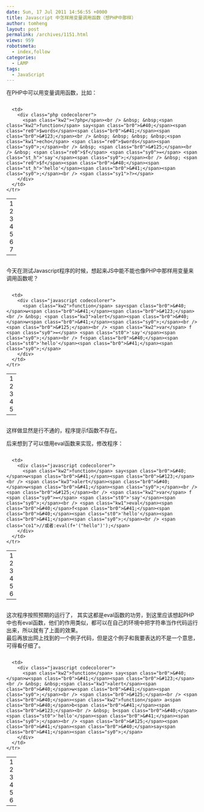 ```yaml
---
date: Sun, 17 Jul 2011 14:56:55 +0000
title: Javascript 中怎样用变量调用函数（想PHP中那样）
author: tomheng
layout: post
permalink: /archives/1151.html
views: 959
robotsmeta:
  - index,follow
categories:
  - LAMP
tags:
  - JavaScript
---
```

在PHP中可以用变量调用函数，比如：

<div class="codecolorer-container php blackboard" style="overflow:auto;white-space:nowrap;">
  <table cellspacing="0" cellpadding="0">
    <tr>
      <td class="line-numbers">
        <div>
          1<br />2<br />3<br />4<br />5<br />6<br />7<br />
        </div>
      </td>
      
      <td>
        <div class="php codecolorer">
          <span class="kw2"><?php</span><br /> &nbsp; &nbsp;<span class="kw2">function</span> say<span class="br0">&#40;</span><span class="re0">$words</span><span class="br0">&#41;</span><span class="br0">&#123;</span><br /> &nbsp; &nbsp; &nbsp; &nbsp;<span class="kw1">echo</span> <span class="re0">$words</span><span class="sy0">;</span><br /> &nbsp; <span class="br0">&#125;</span><br /> &nbsp; <span class="re0">$f</span> <span class="sy0">=</span> <span class="st_h">'say'</span><span class="sy0">;</span><br /> &nbsp; <span class="re0">$f</span><span class="br0">&#40;</span><span class="st_h">'hello'</span><span class="br0">&#41;</span><span class="sy0">;</span><br /> <span class="sy1">?></span>
        </div>
      </td>
    </tr>
  </table>
</div>

今天在测试Javascript程序的时候，想起来JS中能不能也像PHP中那样用变量来调用函数呢？

<div class="codecolorer-container javascript blackboard" style="overflow:auto;white-space:nowrap;">
  <table cellspacing="0" cellpadding="0">
    <tr>
      <td class="line-numbers">
        <div>
          1<br />2<br />3<br />4<br />5<br />
        </div>
      </td>
      
      <td>
        <div class="javascript codecolorer">
          <span class="kw2">function</span> say<span class="br0">&#40;</span>w<span class="br0">&#41;</span><span class="br0">&#123;</span><br /> &nbsp; <span class="kw3">alert</span><span class="br0">&#40;</span>w<span class="br0">&#41;</span><span class="sy0">;</span><br /> <span class="br0">&#125;</span><br /> <span class="kw2">var</span> f <span class="sy0">=</span> <span class="st0">'say'</span><span class="sy0">;</span><br /> f<span class="br0">&#40;</span><span class="st0">'hello'</span><span class="br0">&#41;</span><span class="sy0">;</span>
        </div>
      </td>
    </tr>
  </table>
</div>

这样做显然是行不通的，程序提示f函数不存在。

后来想到了可以借用eval函数来实现，修改程序：

<div class="codecolorer-container javascript blackboard" style="overflow:auto;white-space:nowrap;">
  <table cellspacing="0" cellpadding="0">
    <tr>
      <td class="line-numbers">
        <div>
          1<br />2<br />3<br />4<br />5<br />6<br />
        </div>
      </td>
      
      <td>
        <div class="javascript codecolorer">
          <span class="kw2">function</span> say<span class="br0">&#40;</span>w<span class="br0">&#41;</span><span class="br0">&#123;</span><br /> <span class="kw3">alert</span><span class="br0">&#40;</span>w<span class="br0">&#41;</span><span class="sy0">;</span><br /> <span class="br0">&#125;</span><br /> <span class="kw2">var</span> f <span class="sy0">=</span> <span class="st0">'say'</span><span class="sy0">;</span><br /> <span class="kw1">eval</span><span class="br0">&#40;</span>f<span class="br0">&#41;</span><span class="br0">&#40;</span><span class="st0">'hello'</span><span class="br0">&#41;</span><span class="sy0">;</span><br /> <span class="co1">//或者:eval(f+'("hello")');</span>
        </div>
      </td>
    </tr>
  </table>
</div>

这次程序按照预期的运行了， 其实这都是eval函数的功劳，到这里应该想起PHP中也有eval函数，他们的作用类似，都可以在自己的环境中把字符串当作代码运行出来，所以就有了上面的效果。  
最后再放出网上找到的一个例子代码，但是这个例子和我要表达的不是一个意思，可得看仔细了。

<div class="codecolorer-container javascript blackboard" style="overflow:auto;white-space:nowrap;">
  <table cellspacing="0" cellpadding="0">
    <tr>
      <td class="line-numbers">
        <div>
          1<br />2<br />3<br />4<br />5<br />6<br />
        </div>
      </td>
      
      <td>
        <div class="javascript codecolorer">
          <span class="kw2">function</span> say<span class="br0">&#40;</span>w<span class="br0">&#41;</span><span class="br0">&#123;</span><br /> &nbsp; &nbsp;<span class="kw3">alert</span><span class="br0">&#40;</span>w<span class="br0">&#41;</span><span class="sy0">;</span><br /> <span class="br0">&#125;</span><br /> <span class="br0">&#40;</span><span class="kw2">function</span> a<span class="br0">&#40;</span>b<span class="br0">&#41;</span><span class="br0">&#123;</span><br /> &nbsp; b<span class="br0">&#40;</span><span class="st0">'hello'</span><span class="br0">&#41;</span><span class="sy0">;</span><br /> <span class="br0">&#125;</span><span class="br0">&#41;</span><span class="br0">&#40;</span>say<span class="br0">&#41;</span><span class="sy0">;</span>
        </div>
      </td>
    </tr>
  </table>
</div>
